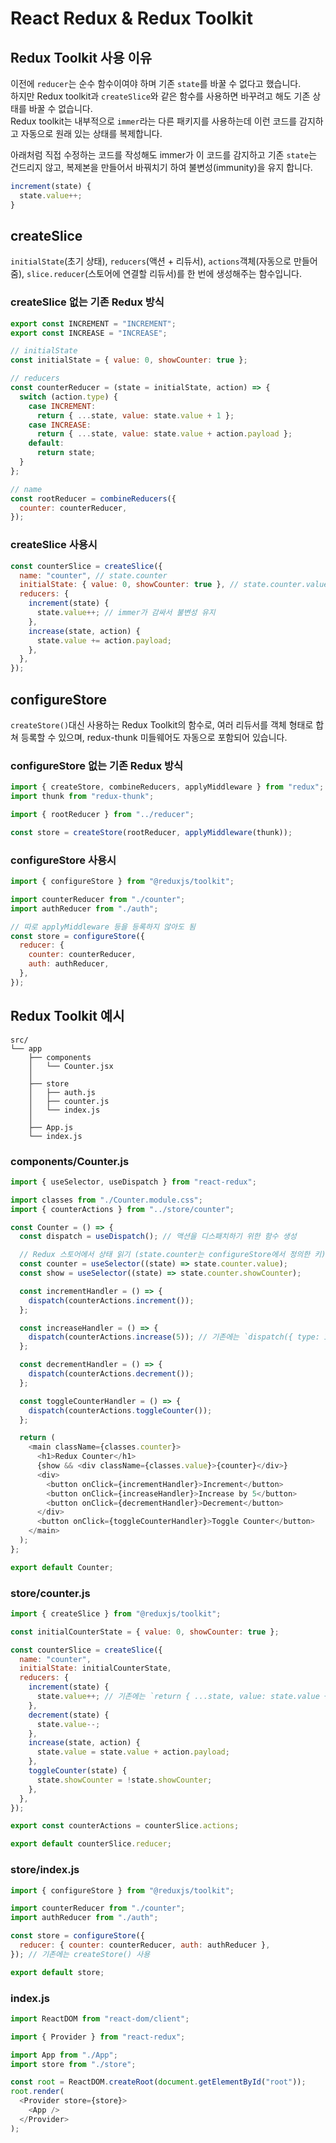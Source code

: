 # React Redux & Redux Toolkit

## Redux Toolkit 사용 이유

이전에 `reducer`는 순수 함수이여야 하며 기존 `state`를 바꿀 수 없다고 했습니다.\
하지만 Redux toolkit과 `createSlice`와 같은 함수를 사용하면 바꾸려고 해도 기존 상태를 바꿀 수 없습니다.\
Redux toolkit는 내부적으로 `immer`라는 다른 패키지를 사용하는데 이런 코드를 감지하고 자동으로 원래 있는 상태를 복제합니다.

아래처럼 직접 수정하는 코드를 작성해도 immer가 이 코드를 감지하고 기존 `state`는 건드리지 않고, 복제본을 만들어서 바꿔치기 하여 불변성(immunity)을 유지 합니다.

```js
increment(state) {
  state.value++;
}
```

## createSlice

`initialState`(초기 상태), `reducers`(액션 + 리듀서), `actions`객체(자동으로 만들어 줌), `slice.reducer`(스토어에 연결할 리듀서)를 한 번에 생성해주는 함수입니다.

### createSlice 없는 기존 Redux 방식

```js
export const INCREMENT = "INCREMENT";
export const INCREASE = "INCREASE";

// initialState
const initialState = { value: 0, showCounter: true };

// reducers
const counterReducer = (state = initialState, action) => {
  switch (action.type) {
    case INCREMENT:
      return { ...state, value: state.value + 1 };
    case INCREASE:
      return { ...state, value: state.value + action.payload };
    default:
      return state;
  }
};

// name
const rootReducer = combineReducers({
  counter: counterReducer,
});
```

### createSlice 사용시

```js
const counterSlice = createSlice({
  name: "counter", // state.counter
  initialState: { value: 0, showCounter: true }, // state.counter.value, state.counter.showCounter
  reducers: {
    increment(state) {
      state.value++; // immer가 감싸서 불변성 유지
    },
    increase(state, action) {
      state.value += action.payload;
    },
  },
});
```

## configureStore

`createStore()`대신 사용하는 Redux Toolkit의 함수로, 여러 리듀서를 객체 형태로 합쳐 등록할 수 있으며, redux-thunk 미들웨어도 자동으로 포함되어 있습니다.

### configureStore 없는 기존 Redux 방식

```js
import { createStore, combineReducers, applyMiddleware } from "redux";
import thunk from "redux-thunk";

import { rootReducer } from "../reducer";

const store = createStore(rootReducer, applyMiddleware(thunk));
```

### configureStore 사용시

```js
import { configureStore } from "@reduxjs/toolkit";

import counterReducer from "./counter";
import authReducer from "./auth";

// 따로 applyMiddleware 등을 등록하지 않아도 됨
const store = configureStore({
  reducer: {
    counter: counterReducer,
    auth: authReducer,
  },
});
```

## Redux Toolkit 예시

```plain
src/
└── app
    ├── components
    │   └── Counter.jsx
    │
    ├── store
    │   ├── auth.js
    │   ├── counter.js
    │   └── index.js
    │
    ├── App.js
    └── index.js
```

### components/Counter.js

```js
import { useSelector, useDispatch } from "react-redux";

import classes from "./Counter.module.css";
import { counterActions } from "../store/counter";

const Counter = () => {
  const dispatch = useDispatch(); // 액션을 디스패치하기 위한 함수 생성

  // Redux 스토어에서 상태 읽기 (state.counter는 configureStore에서 정의한 키)
  const counter = useSelector((state) => state.counter.value);
  const show = useSelector((state) => state.counter.showCounter);

  const incrementHandler = () => {
    dispatch(counterActions.increment());
  };

  const increaseHandler = () => {
    dispatch(counterActions.increase(5)); // 기존에는 `dispatch({ type: INCREASE, payload: 5 });` 로 사용
  };

  const decrementHandler = () => {
    dispatch(counterActions.decrement());
  };

  const toggleCounterHandler = () => {
    dispatch(counterActions.toggleCounter());
  };

  return (
    <main className={classes.counter}>
      <h1>Redux Counter</h1>
      {show && <div className={classes.value}>{counter}</div>}
      <div>
        <button onClick={incrementHandler}>Increment</button>
        <button onClick={increaseHandler}>Increase by 5</button>
        <button onClick={decrementHandler}>Decrement</button>
      </div>
      <button onClick={toggleCounterHandler}>Toggle Counter</button>
    </main>
  );
};

export default Counter;
```

### store/counter.js

```js
import { createSlice } from "@reduxjs/toolkit";

const initialCounterState = { value: 0, showCounter: true };

const counterSlice = createSlice({
  name: "counter",
  initialState: initialCounterState,
  reducers: {
    increment(state) {
      state.value++; // 기존에는 `return { ...state, value: state.value + 1 };` 로 사용
    },
    decrement(state) {
      state.value--;
    },
    increase(state, action) {
      state.value = state.value + action.payload;
    },
    toggleCounter(state) {
      state.showCounter = !state.showCounter;
    },
  },
});

export const counterActions = counterSlice.actions;

export default counterSlice.reducer;
```

### store/index.js

```js
import { configureStore } from "@reduxjs/toolkit";

import counterReducer from "./counter";
import authReducer from "./auth";

const store = configureStore({
  reducer: { counter: counterReducer, auth: authReducer },
}); // 기존에는 createStore() 사용

export default store;
```

### index.js

```js
import ReactDOM from "react-dom/client";

import { Provider } from "react-redux";

import App from "./App";
import store from "./store";

const root = ReactDOM.createRoot(document.getElementById("root"));
root.render(
  <Provider store={store}>
    <App />
  </Provider>
);
```
